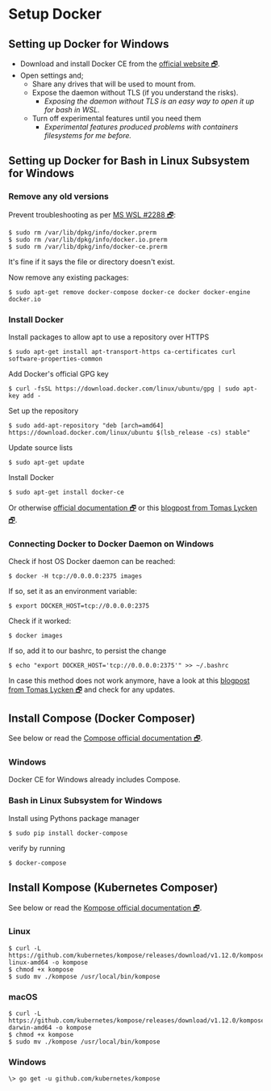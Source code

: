 # Setup Docker

## Setting up Docker for Windows

- Download and install Docker CE from the [official website 🗗](https://store.docker.com/editions/community/docker-ce-desktop-windows).
- Open settings and;
  - Share any drives that will be used to mount from.
  - Expose the daemon without TLS (if you understand the risks).
    - _Exposing the daemon without TLS is an easy way to open it up for bash in WSL._
  - Turn off experimental features until you need them
    - _Experimental features produced problems with containers filesystems for me before._

## Setting up Docker for Bash in Linux Subsystem for Windows
### Remove any old versions
Prevent troubleshooting as per [MS WSL #2288 🗗](https://github.com/Microsoft/WSL/issues/2288):
```
$ sudo rm /var/lib/dpkg/info/docker.prerm
$ sudo rm /var/lib/dpkg/info/docker.io.prerm
$ sudo rm /var/lib/dpkg/info/docker-ce.prerm
```
It's fine if it says the file or directory doesn't exist.

Now remove any existing packages:
```
$ sudo apt-get remove docker-compose docker-ce docker docker-engine docker.io
```

### Install Docker
Install packages to allow apt to use a repository over HTTPS
```
$ sudo apt-get install apt-transport-https ca-certificates curl software-properties-common
```
Add Docker's official GPG key
```
$ curl -fsSL https://download.docker.com/linux/ubuntu/gpg | sudo apt-key add -
```

Set up the repository
```
$ sudo add-apt-repository "deb [arch=amd64] https://download.docker.com/linux/ubuntu $(lsb_release -cs) stable"
```

Update source lists
```
$ sudo apt-get update
```

Install Docker
```
$ sudo apt-get install docker-ce
```

Or otherwise [official documentation 🗗](https://docs.docker.com/install/linux/docker-ce/ubuntu/)
or this [blogpost from Tomas Lycken 🗗](https://blog.jayway.com/2017/04/19/running-docker-on-bash-on-windows/).

### Connecting Docker to Docker Daemon on Windows

Check if host OS Docker daemon can be reached:
```
$ docker -H tcp://0.0.0.0:2375 images
```

If so, set it as an environment variable:
```
$ export DOCKER_HOST=tcp://0.0.0.0:2375
```

Check if it worked:
```
$ docker images
```

If so, add it to our bashrc, to persist the change
```
$ echo "export DOCKER_HOST='tcp://0.0.0.0:2375'" >> ~/.bashrc
```

In case this method does not work anymore, have a look at this
[blogpost from Tomas Lycken 🗗](https://blog.jayway.com/2017/04/19/running-docker-on-bash-on-windows/)
and check for any updates.

## Install Compose (Docker Composer)

See below or read the [Compose official documentation 🗗](https://docs.docker.com/compose/install/).

### Windows
Docker CE for Windows already includes Compose.

### Bash in Linux Subsystem for Windows
Install using Pythons package manager
```
$ sudo pip install docker-compose
```

verify by running
```
$ docker-compose
```

## Install Kompose (Kubernetes Composer)

See below or read the [Kompose official documentation 🗗](https://kubernetes.io/docs/tools/kompose/user-guide/#installation).

### Linux
```
$ curl -L https://github.com/kubernetes/kompose/releases/download/v1.12.0/kompose-linux-amd64 -o kompose
$ chmod +x kompose
$ sudo mv ./kompose /usr/local/bin/kompose
```

### macOS
```
$ curl -L https://github.com/kubernetes/kompose/releases/download/v1.12.0/kompose-darwin-amd64 -o kompose
$ chmod +x kompose
$ sudo mv ./kompose /usr/local/bin/kompose
```

### Windows
```
\> go get -u github.com/kubernetes/kompose
```
